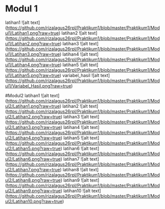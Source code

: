 # Modul 1
latihan1
![alt text] (https://github.com/rizalagus26rpl/Praktikum1/blob/master/Praktikum1/Modul1/Latihan1.png?raw=true)
latihan2
![alt text] (https://github.com/rizalagus26rpl/Praktikum1/blob/master/Praktikum1/Modul1/Latihan2.png?raw=true)
latihan3
![alt text] (https://github.com/rizalagus26rpl/Praktikum1/blob/master/Praktikum1/Modul1/Latihan3.png?raw=true)
latihan4
![alt text] (https://github.com/rizalagus26rpl/Praktikum1/blob/master/Praktikum1/Modul1/Latihan4.png?raw=true)
latihan5
![alt text] (https://github.com/rizalagus26rpl/Praktikum1/blob/master/Praktikum1/Modul1/Latihan5.png?raw=true)
variabel_hasil
![alt text] (https://github.com/rizalagus26rpl/Praktikum1/blob/master/Praktikum1/Modul1/Variabel_Hasil.png?raw=true)

#Modul2
latihan1
![alt text] (https://github.com/rizalagus26rpl/Praktikum1/blob/master/Praktikum1/Modul2/Latihan1.png?raw=true)
latihan2
![alt text] (https://github.com/rizalagus26rpl/Praktikum1/blob/master/Praktikum1/Modul2/Latihan2.png?raw=true)
latihan3
![alt text] (https://github.com/rizalagus26rpl/Praktikum1/blob/master/Praktikum1/Modul2/Latihan3.png?raw=true)
latihan4
![alt text] (https://github.com/rizalagus26rpl/Praktikum1/blob/master/Praktikum1/Modul2/Latihan4.png?raw=true)
latihan5
![alt text] (https://github.com/rizalagus26rpl/Praktikum1/blob/master/Praktikum1/Modul2/Latihan5.png?raw=true)
latihan6
![alt text] (https://github.com/rizalagus26rpl/Praktikum1/blob/master/Praktikum1/Modul2/Latihan6.png?raw=true)
latihan7
![alt text] (https://github.com/rizalagus26rpl/Praktikum1/blob/master/Praktikum1/Modul2/Latihan7.png?raw=true)
latihan8
![alt text] (https://github.com/rizalagus26rpl/Praktikum1/blob/master/Praktikum1/Modul2/Latihan8.png?raw=true)
latihan9
![alt text] (https://github.com/rizalagus26rpl/Praktikum1/blob/master/Praktikum1/Modul2/Latihan9.png?raw=true)
latihan10
![alt text] (https://github.com/rizalagus26rpl/Praktikum1/blob/master/Praktikum1/Modul2/Latihan10.png?raw=true)
